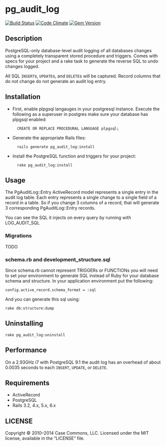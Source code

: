 # pg_audit_log

[![Build Status](https://secure.travis-ci.org/Casecommons/pg_audit_log.svg?branch=master)](https://travis-ci.org/Casecommons/pg_audit_log)
[![Code Climate](https://img.shields.io/codeclimate/github/Casecommons/pg_audit_log.svg?style=flat)](https://codeclimate.com/github/Casecommons/pg_audit_log)
[![Gem Version](https://img.shields.io/gem/v/pg_audit_log.svg?style=flat)](https://rubygems.org/gems/pg_audit_log)

## Description

PostgreSQL-only database-level audit logging of all databases changes using a completely transparent stored procedure and triggers.
Comes with specs for your project and a rake task to generate the reverse SQL to undo changes logged.

All SQL `INSERT`s, `UPDATE`s, and `DELETE`s will be captured. Record columns that do not change do not generate an audit log entry.

## Installation

- First, enable plpgsql langauges in your postgresql instance. Execute the following as a superuser in postgres make sure your database has plpgsql enabled:

        CREATE OR REPLACE PROCEDURAL LANGUAGE plpgsql;

- Generate the appropriate Rails files:

        rails generate pg_audit_log:install

- Install the PostgreSQL function and triggers for your project:

        rake pg_audit_log:install

## Usage

The PgAuditLog::Entry ActiveRecord model represents a single entry in the audit log table. Each entry represents a single change to a single field of a record in a table. So if you change 3 columns of a record, that will generate 3 corresponding PgAuditLog::Entry records.

You can see the SQL it injects on every query by running with LOG_AUDIT_SQL

### Migrations

TODO

### schema.rb and development_structure.sql

Since schema.rb cannot represent TRIGGERs or FUNCTIONs you will need to set your environment to generate SQL instead of Ruby for your database schema and structure. In your application environment put the following:

    config.active_record.schema_format = :sql

And you can generate this sql using:

    rake db:structure:dump

## Uninstalling

    rake pg_audit_log:uninstall

## Performance

On a 2.93GHz i7 with PostgreSQL 9.1 the audit log has an overhead of about 0.0035 seconds to each `INSERT`, `UPDATE`, or `DELETE`.

## Requirements

- ActiveRecord
- PostgreSQL
- Rails 3.2, 4.x, 5.x, 6.x

## LICENSE

Copyright © 2010–2014 Case Commons, LLC. Licensed under the MIT license, available in the “LICENSE” file.
